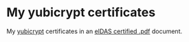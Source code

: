# My yubicrypt certificates
My [yubicrypt](https://github.com/Ch1ffr3punk/yubicrypt) certificates in an [eIDAS certified .pdf](https://github.com/Ch1ffr3punk/my-yubicrypt-certificates/blob/main/my-yubicrypt-certificates.pdf_signed.pdf) document.
